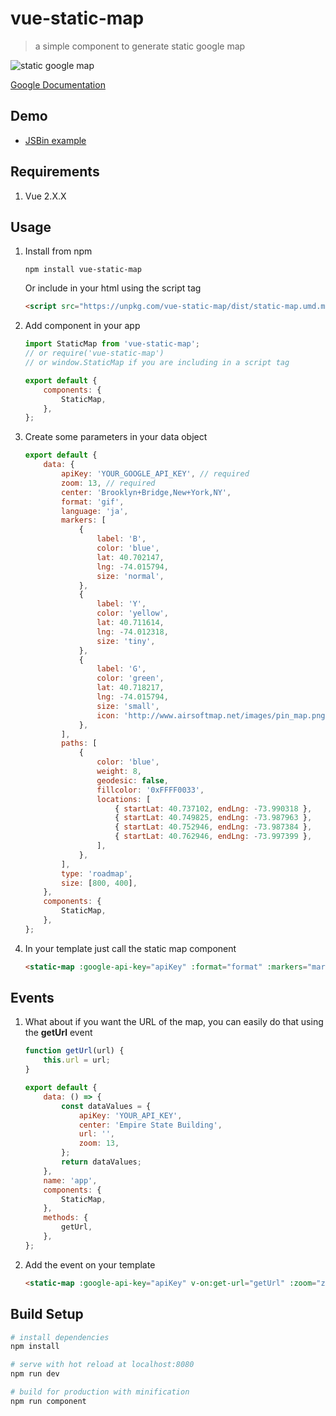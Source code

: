 # vue-static-map

> a simple component to generate static google map

![static google map](https://user-images.githubusercontent.com/461124/28100714-6c896d1e-6689-11e7-8a38-327dfe4b6ff5.png)

[Google Documentation](https://developers.google.com/maps/documentation/static-maps/intro)

## Demo

* [JSBin example](http://jsbin.com/gizixekilu/edit?html,js,output)

## Requirements

1.  Vue 2.X.X

## Usage

1.  Install from npm

        npm install vue-static-map

    Or include in your html using the script tag

    ```html
    <script src="https://unpkg.com/vue-static-map/dist/static-map.umd.min.js"></script>
    ```

2.  Add component in your app

    ```javascript
    import StaticMap from 'vue-static-map';
    // or require('vue-static-map')
    // or window.StaticMap if you are including in a script tag

    export default {
    	components: {
    		StaticMap,
    	},
    };
    ```

3.  Create some parameters in your data object

    ```javascript
    export default {
    	data: {
    		apiKey: 'YOUR_GOOGLE_API_KEY', // required
    		zoom: 13, // required
    		center: 'Brooklyn+Bridge,New+York,NY',
    		format: 'gif',
    		language: 'ja',
    		markers: [
    			{
    				label: 'B',
    				color: 'blue',
    				lat: 40.702147,
    				lng: -74.015794,
    				size: 'normal',
    			},
    			{
    				label: 'Y',
    				color: 'yellow',
    				lat: 40.711614,
    				lng: -74.012318,
    				size: 'tiny',
    			},
    			{
    				label: 'G',
    				color: 'green',
    				lat: 40.718217,
    				lng: -74.015794,
    				size: 'small',
    				icon: 'http://www.airsoftmap.net/images/pin_map.png',
    			},
    		],
    		paths: [
    			{
    				color: 'blue',
    				weight: 8,
    				geodesic: false,
    				fillcolor: '0xFFFF0033',
    				locations: [
    					{ startLat: 40.737102, endLng: -73.990318 },
    					{ startLat: 40.749825, endLng: -73.987963 },
    					{ startLat: 40.752946, endLng: -73.987384 },
    					{ startLat: 40.762946, endLng: -73.997399 },
    				],
    			},
    		],
    		type: 'roadmap',
    		size: [800, 400],
    	},
    	components: {
    		StaticMap,
    	},
    };
    ```

4.  In your template just call the static map component

    ```html
    <static-map :google-api-key="apiKey" :format="format" :markers="markers" :zoom="zoom" :center="center" :size="size" :type="type" :paths="paths" :language="language"></static-map>
    ```

## Events

1.  What about if you want the URL of the map, you can easily do that using the **getUrl** event

    ```javascript
    function getUrl(url) {
    	this.url = url;
    }

    export default {
    	data: () => {
    		const dataValues = {
    			apiKey: 'YOUR_API_KEY',
    			center: 'Empire State Building',
    			url: '',
    			zoom: 13,
    		};
    		return dataValues;
    	},
    	name: 'app',
    	components: {
    		StaticMap,
    	},
    	methods: {
    		getUrl,
    	},
    };
    ```

2.  Add the event on your template

    ```html
    <static-map :google-api-key="apiKey" v-on:get-url="getUrl" :zoom="zoom" :center="center"></static-map>
    ```

## Build Setup

```bash
# install dependencies
npm install

# serve with hot reload at localhost:8080
npm run dev

# build for production with minification
npm run component
```
